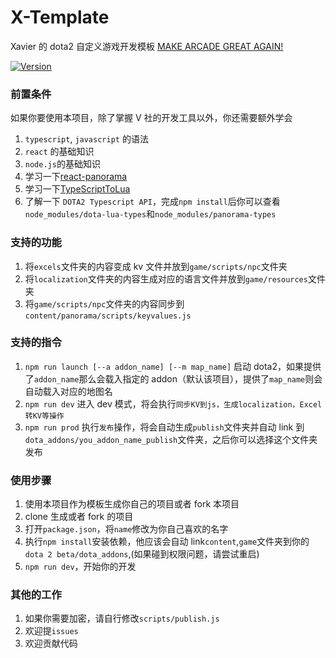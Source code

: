 # X-Template

Xavier 的 dota2 自定义游戏开发模板 [MAKE ARCADE GREAT AGAIN!]()

[![Version](https://img.shields.io/github/release/XavierCHN/x-template.svg)]()

### 前置条件

如果你要使用本项目，除了掌握 V 社的开发工具以外，你还需要额外学会

1. `typescript`, `javascript` 的语法
2. `react` 的基础知识
3. `node.js`的基础知识
4. 学习一下[react-panorama](https://github.com/ark120202/react-panorama)
5. 学习一下[TypeScriptToLua](https://github.com/TypeScriptToLua/TypeScriptToLua)
6. 了解一下 `DOTA2 Typescript API`，完成`npm install`后你可以查看`node_modules/dota-lua-types`和`node_modules/panorama-types`

### 支持的功能

1. 将`excels`文件夹的内容变成 kv 文件并放到`game/scripts/npc`文件夹
2. 将`localization`文件夹的内容生成对应的语言文件并放到`game/resources`文件夹
3. 将`game/scripts/npc`文件夹的内容同步到`content/panorama/scripts/keyvalues.js`

### 支持的指令

1. `npm run launch [--a addon_name] [--m map_name]` 启动 dota2，如果提供了`addon_name`那么会载入指定的 addon（默认该项目），提供了`map_name`则会自动载入对应的地图名
2. `npm run dev` 进入 dev 模式，将会执行`同步KV到js，生成localization，Excel转KV等操作`
3. `npm run prod` 执行`发布`操作，将会自动生成`publish`文件夹并自动 link 到`dota_addons/you_addon_name_publish`文件夹，之后你可以选择这个文件夹发布

### 使用步骤

1. 使用本项目作为模板生成你自己的项目或者 fork 本项目
2. clone 生成或者 fork 的项目
3. 打开`package.json`，将`name`修改为你自己喜欢的名字
4. 执行`npm install`安装依赖，他应该会自动 link`content`,`game`文件夹到你的`dota 2 beta/dota_addons`,(如果碰到权限问题，请尝试重启)
5. `npm run dev`，开始你的开发

### 其他的工作

1. 如果你需要加密，请自行修改`scripts/publish.js`
2. 欢迎提`issues`
3. 欢迎贡献代码
